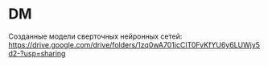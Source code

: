 # DM
Созданные модели сверточных нейронных сетей:
https://drive.google.com/drive/folders/1zq0wA701jcClT0FvKfYU6y6LUWjy5d2-?usp=sharing
